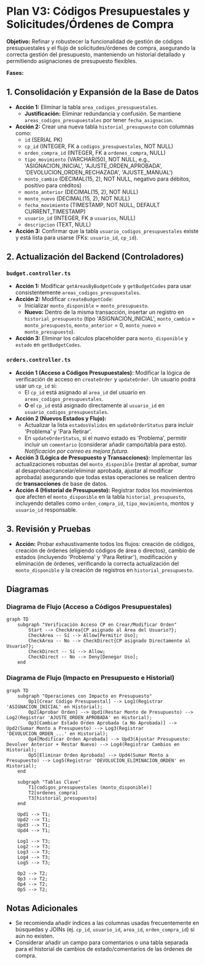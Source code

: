 # Plan V3: Códigos Presupuestales y Solicitudes/Órdenes de Compra

**Objetivo:** Refinar y robustecer la funcionalidad de gestión de códigos presupuestales y el flujo de solicitudes/órdenes de compra, asegurando la correcta gestión del presupuesto, manteniendo un historial detallado y permitiendo asignaciones de presupuesto flexibles.

**Fases:**

## 1. Consolidación y Expansión de la Base de Datos

*   **Acción 1:** Eliminar la tabla `area_codigos_presupuestales`.
    *   **Justificación:** Eliminar redundancia y confusión. Se mantiene `areas_codigos_presupuestales` por tener `fecha_asignacion`.
*   **Acción 2:** Crear una nueva tabla `historial_presupuesto` con columnas como:
    *   `id` (SERIAL PK)
    *   `cp_id` (INTEGER, FK a `codigos_presupuestales`, NOT NULL)
    *   `orden_compra_id` (INTEGER, FK a `ordenes_compra`, NULL)
    *   `tipo_movimiento` (VARCHAR(50), NOT NULL, e.g., 'ASIGNACION_INICIAL', 'AJUSTE_ORDEN_APROBADA', 'DEVOLUCION_ORDEN_RECHAZADA', 'AJUSTE_MANUAL')
    *   `monto_cambio` (DECIMAL(15, 2), NOT NULL, negativo para débitos, positivo para créditos)
    *   `monto_anterior` (DECIMAL(15, 2), NOT NULL)
    *   `monto_nuevo` (DECIMAL(15, 2), NOT NULL)
    *   `fecha_movimiento` (TIMESTAMP, NOT NULL, DEFAULT CURRENT_TIMESTAMP)
    *   `usuario_id` (INTEGER, FK a `usuarios`, NULL)
    *   `descripcion` (TEXT, NULL)
*   **Acción 3:** Confirmar que la tabla `usuario_codigos_presupuestales` existe y está lista para usarse (FKs: `usuario_id`, `cp_id`).

## 2. Actualización del Backend (Controladores)

### `budget.controller.ts`

*   **Acción 1:** Modificar `getAreasByBudgetCode` y `getBudgetCodes` para usar consistentemente `areas_codigos_presupuestales`.
*   **Acción 2:** Modificar `createBudgetCode`:
    *   Inicializar `monto_disponible` = `monto_presupuesto`.
    *   **Nuevo:** Dentro de la misma transacción, insertar un registro en `historial_presupuesto` (tipo 'ASIGNACION_INICIAL', `monto_cambio` = `monto_presupuesto`, `monto_anterior` = 0, `monto_nuevo` = `monto_presupuesto`).
*   **Acción 3:** Eliminar los cálculos placeholder para `monto_disponible` y `estado` en `getBudgetCodes`.

### `orders.controller.ts`

*   **Acción 1 (Acceso a Códigos Presupuestales):** Modificar la lógica de verificación de acceso en `createOrder` y `updateOrder`. Un usuario podrá usar un `cp_id` si:
    *   El `cp_id` está asignado al `area_id` del usuario en `areas_codigos_presupuestales`.
    *   **O** el `cp_id` está asignado directamente al `usuario_id` en `usuario_codigos_presupuestales`.
*   **Acción 2 (Nuevos Estados y Flujo):**
    *   Actualizar la lista `estadosValidos` en `updateOrderStatus` para incluir 'Problema' y 'Para Retirar'.
    *   En `updateOrderStatus`, si el nuevo estado es 'Problema', permitir incluir un `comentario` (considerar añadir campo/tabla para esto). *Notificación por correo es mejora futura.*
*   **Acción 3 (Lógica de Presupuesto y Transacciones):** Implementar las actualizaciones robustas del `monto_disponible` (restar al aprobar, sumar al desaprobar/cancelar/eliminar aprobada, ajustar al modificar aprobada) asegurando que todas estas operaciones se realicen dentro de **transacciones** de base de datos.
*   **Acción 4 (Historial de Presupuesto):** Registrar *todos* los movimientos que afecten el `monto_disponible` en la tabla `historial_presupuesto`, incluyendo detalles como `orden_compra_id`, `tipo_movimiento`, montos y `usuario_id` responsable.

## 3. Revisión y Pruebas

*   **Acción:** Probar exhaustivamente todos los flujos: creación de códigos, creación de órdenes (eligiendo códigos de área o directos), cambio de estados (incluyendo 'Problema' y 'Para Retirar'), modificación y eliminación de órdenes, verificando la correcta actualización del `monto_disponible` y la creación de registros en `historial_presupuesto`.

## Diagramas

### Diagrama de Flujo (Acceso a Códigos Presupuestales)

```mermaid
graph TD
    subgraph "Verificación Acceso CP en Crear/Modificar Orden"
        Start --> CheckArea{CP asignado al Área del Usuario?};
        CheckArea -- Sí --> Allow[Permitir Uso];
        CheckArea -- No --> CheckDirect{CP asignado Directamente al Usuario?};
        CheckDirect -- Sí --> Allow;
        CheckDirect -- No --> Deny[Denegar Uso];
    end
```

### Diagrama de Flujo (Impacto en Presupuesto e Historial)

```mermaid
graph TD
    subgraph "Operaciones con Impacto en Presupuesto"
        Op1[Crear Código Presupuestal] --> Log1(Registrar 'ASIGNACION_INICIAL' en Historial);
        Op2[Aprobar Orden] --> Upd1(Restar Monto de Presupuesto) --> Log2(Registrar 'AJUSTE_ORDEN_APROBADA' en Historial);
        Op3[Cambiar Estado Orden Aprobada (a No Aprobada)] --> Upd2(Sumar Monto a Presupuesto) --> Log3(Registrar 'DEVOLUCION_ORDEN_...' en Historial);
        Op4[Modificar Orden Aprobada] --> Upd3(Ajustar Presupuesto: Devolver Anterior + Restar Nuevo) --> Log4(Registrar Cambios en Historial);
        Op5[Eliminar Orden Aprobada] --> Upd4(Sumar Monto a Presupuesto) --> Log5(Registrar 'DEVOLUCION_ELIMINACION_ORDEN' en Historial);
    end

    subgraph "Tablas Clave"
        T1[codigos_presupuestales (monto_disponible)]
        T2[ordenes_compra]
        T3[historial_presupuesto]
    end

    Upd1 --> T1;
    Upd2 --> T1;
    Upd3 --> T1;
    Upd4 --> T1;

    Log1 --> T3;
    Log2 --> T3;
    Log3 --> T3;
    Log4 --> T3;
    Log5 --> T3;

    Op2 --> T2;
    Op3 --> T2;
    Op4 --> T2;
    Op5 --> T2;
```

## Notas Adicionales

*   Se recomienda añadir índices a las columnas usadas frecuentemente en búsquedas y JOINs (ej. `cp_id`, `usuario_id`, `area_id`, `orden_compra_id`) si aún no existen.
*   Considerar añadir un campo para comentarios o una tabla separada para el historial de cambios de estado/comentarios de las órdenes de compra.